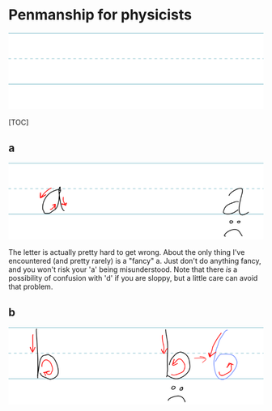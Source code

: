 # Penmanship for physicists

![blank](blank.svg)

[TOC]

## a

![letter a](a.svg)

The letter is actually pretty hard to get wrong.  About the only thing I've encountered (and pretty rarely) is a "fancy" a.  Just don't do anything fancy, and you won't risk your 'a' being misunderstood.  Note that there *is* a possibility of confusion with 'd' if you are sloppy, but a little care can avoid that problem.

## b

![letter b](b.svg)

